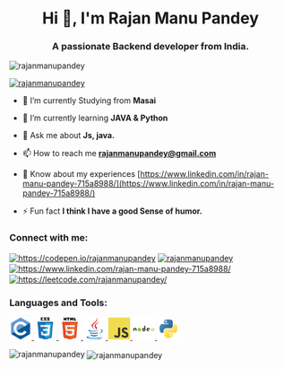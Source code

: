 <h1 align="center">Hi 👋, I'm Rajan Manu Pandey</h1>
<h3 align="center">A passionate Backend developer from India.</h3>

<p align="left"> <img src="https://komarev.com/ghpvc/?username=rajanmanupandey&label=Profile%20views&color=0e75b6&style=flat" alt="rajanmanupandey" /> </p>

<p align="left"> <a href="https://github.com/ryo-ma/github-profile-trophy"><img src="https://github-profile-trophy.vercel.app/?username=rajanmanupandey" alt="rajanmanupandey" /></a> </p>

- 🔭 I’m currently Studying from **Masai**

- 🌱 I’m currently learning **JAVA & Python**

- 💬 Ask me about **Js, java.**

- 📫 How to reach me **rajanmanupandey@gmail.com**

- 📄 Know about my experiences [https://www.linkedin.com/in/rajan-manu-pandey-715a8988/](https://www.linkedin.com/in/rajan-manu-pandey-715a8988/)

- ⚡ Fun fact **I think I have a good Sense of humor.**

<h3 align="left">Connect with me:</h3>
<p align="left">
<a href="https://codepen.io/https://codepen.io/rajanmanupandey" target="blank"><img align="center" src="https://raw.githubusercontent.com/rahuldkjain/github-profile-readme-generator/master/src/images/icons/Social/codepen.svg" alt="https://codepen.io/rajanmanupandey" height="30" width="40" /></a>
<a href="https://twitter.com/rajanmanupandey" target="blank"><img align="center" src="https://raw.githubusercontent.com/rahuldkjain/github-profile-readme-generator/master/src/images/icons/Social/twitter.svg" alt="rajanmanupandey" height="30" width="40" /></a>
<a href="https://linkedin.com/in/https://www.linkedin.com/in/rajan-manu-pandey-715a8988/" target="blank"><img align="center" src="https://raw.githubusercontent.com/rahuldkjain/github-profile-readme-generator/master/src/images/icons/Social/linked-in-alt.svg" alt="https://www.linkedin.com/rajan-manu-pandey-715a8988/" height="30" width="40" /></a>
<a href="https://www.leetcode.com/https://leetcode.com/rajanmanupandey/" target="blank"><img align="center" src="https://raw.githubusercontent.com/rahuldkjain/github-profile-readme-generator/master/src/images/icons/Social/leet-code.svg" alt="https://leetcode.com/rajanmanupandey/" height="30" width="40" /></a>
</p>

<h3 align="left">Languages and Tools:</h3>
<p align="left"> <a href="https://www.cprogramming.com/" target="_blank" rel="noreferrer"> <img src="https://raw.githubusercontent.com/devicons/devicon/master/icons/c/c-original.svg" alt="c" width="40" height="40"/> </a> <a href="https://www.w3schools.com/css/" target="_blank" rel="noreferrer"> <img src="https://raw.githubusercontent.com/devicons/devicon/master/icons/css3/css3-original-wordmark.svg" alt="css3" width="40" height="40"/> </a> <a href="https://www.w3.org/html/" target="_blank" rel="noreferrer"> <img src="https://raw.githubusercontent.com/devicons/devicon/master/icons/html5/html5-original-wordmark.svg" alt="html5" width="40" height="40"/> </a> <a href="https://www.java.com" target="_blank" rel="noreferrer"> <img src="https://raw.githubusercontent.com/devicons/devicon/master/icons/java/java-original.svg" alt="java" width="40" height="40"/> </a> <a href="https://developer.mozilla.org/en-US/docs/Web/JavaScript" target="_blank" rel="noreferrer"> <img src="https://raw.githubusercontent.com/devicons/devicon/master/icons/javascript/javascript-original.svg" alt="javascript" width="40" height="40"/> </a> <a href="https://nodejs.org" target="_blank" rel="noreferrer"> <img src="https://raw.githubusercontent.com/devicons/devicon/master/icons/nodejs/nodejs-original-wordmark.svg" alt="nodejs" width="40" height="40"/> </a> <a href="https://www.python.org" target="_blank" rel="noreferrer"> <img src="https://raw.githubusercontent.com/devicons/devicon/master/icons/python/python-original.svg" alt="python" width="40" height="40"/> </a> </p>

<p><img align="left" src="https://github-readme-stats.vercel.app/api/top-langs?username=rajanmanupandey&show_icons=true&locale=en&layout=compact" alt="rajanmanupandey" /></p>

<p>&nbsp;<img align="center" src="https://github-readme-stats.vercel.app/api?username=rajanmanupandey&show_icons=true&locale=en" alt="rajanmanupandey" /></p>
